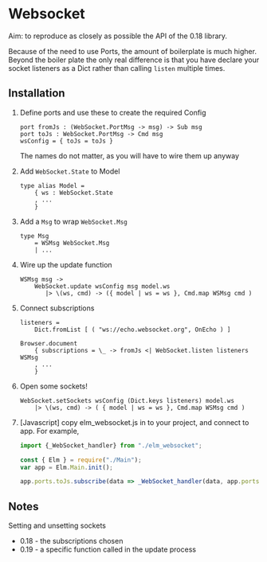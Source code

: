 # Websocket

Aim: to reproduce as closely as possible the API of the 0.18 library.

Because of the need to use Ports, the amount of boilerplate is much higher. Beyond the boiler plate the only real difference is that you have declare your socket listeners as a Dict rather than calling `listen` multiple times.

## Installation

1) Define ports and use these to create the required Config 

    ```
    port fromJs : (WebSocket.PortMsg -> msg) -> Sub msg
    port toJs : WebSocket.PortMsg -> Cmd msg
    wsConfig = { toJs = toJs }
    ```
    
    The names do not matter, as you will have to wire them up anyway

2) Add `WebSocket.State` to Model

    ```
    type alias Model =
        { ws : WebSocket.State
        , ...
        }
    ```

3) Add a `Msg` to wrap `WebSocket.Msg`

    ```
    type Msg
        = WSMsg WebSocket.Msg
        | ...

    ```
    
4) Wire up the update function

    ```
    WSMsg msg ->
        WebSocket.update wsConfig msg model.ws
           |> \(ws, cmd) -> ({ model | ws = ws }, Cmd.map WSMsg cmd )     
    ```
        
5) Connect subscriptions 

    ```
    listeners =
        Dict.fromList [ ( "ws://echo.websocket.org", OnEcho ) ]
        
    Browser.document
        { subscriptions = \_ -> fromJs <| WebSocket.listen listeners WSMsg
        , ...
        }
    ```

6) Open some sockets!

    ```
    WebSocket.setSockets wsConfig (Dict.keys listeners) model.ws
        |> \(ws, cmd) -> ( { model | ws = ws }, Cmd.map WSMsg cmd )
    ``` 

7) [Javascript] copy elm_websocket.js in to your project, and connect to app. For example,

    ```js
    import {_WebSocket_handler} from "./elm_websocket";
    
    const { Elm } = require("./Main");
    var app = Elm.Main.init();
    
    app.ports.toJs.subscribe(data => _WebSocket_handler(data, app.ports.fromJs.send);
    ```


## Notes

Setting and unsetting sockets

- 0.18 - the subscriptions chosen
- 0.19 - a specific function called in the update process

